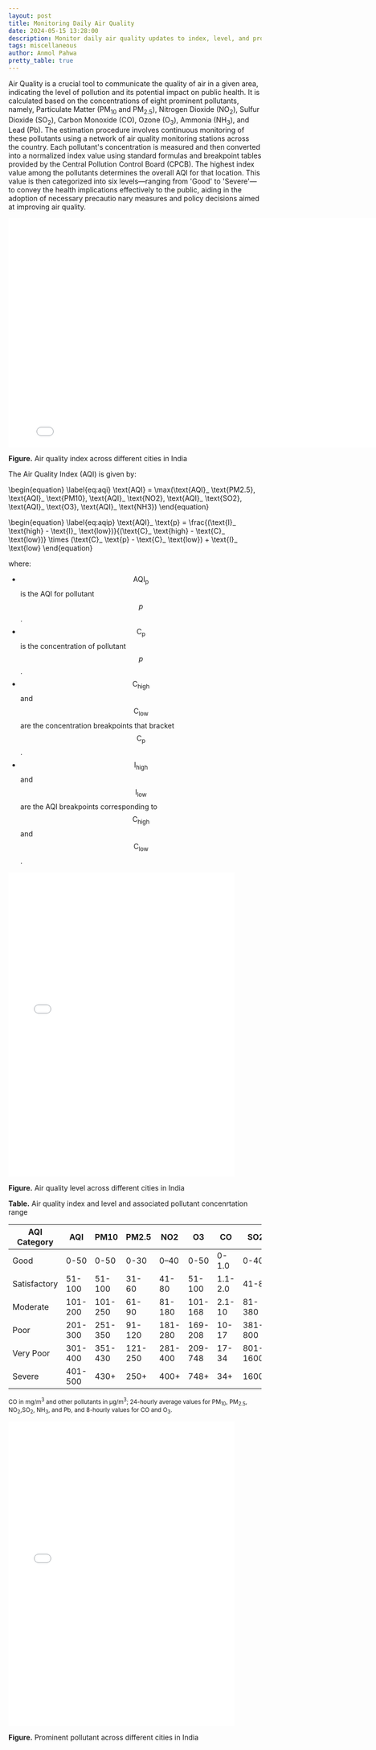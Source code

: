 ```yaml
---
layout: post
title: Monitoring Daily Air Quality
date: 2024-05-15 13:28:00
description: Monitor daily air quality updates to index, level, and prominent pollutant across different cities in India, sourced from the daily bulletin report of Central Pollution Control Board, Government of India.
tags: miscellaneous
author: Anmol Pahwa
pretty_table: true
---
```


Air Quality is a crucial tool to communicate the quality of air in a given area, indicating the level of pollution and its potential impact on public health. It is calculated based on the concentrations of eight prominent pollutants, namely, Particulate Matter (PM<sub>10</sub> and PM<sub>2.5</sub>), Nitrogen Dioxide (NO<sub>2</sub>), Sulfur Dioxide (SO<sub>2</sub>), Carbon Monoxide (CO), Ozone (O<sub>3</sub>), Ammonia (NH<sub>3</sub>), and Lead (Pb). The estimation procedure involves continuous monitoring of these pollutants using a network of air quality monitoring stations across the country. Each pollutant's concentration is measured and then converted into a normalized index value using standard formulas and breakpoint tables provided by the Central Pollution Control Board (CPCB). The highest index value among the pollutants determines the overall AQI for that location. This value is then categorized into six levels—ranging from 'Good' to 'Severe'—to convey the health implications effectively to the public, aiding in the adoption of necessary precautio nary measures and policy decisions aimed at improving air quality.

<div class="l-page">
  <iframe
    src="{{ '/assets/plotly/index.html' | relative_url }}"
    frameborder="0"
    scrolling="no"
    height="455"
    width="800"
  ></iframe>
</div>

**Figure.** Air quality index across different cities in India

The Air Quality Index (AQI) is given by:

\begin{equation}
\label{eq:aqi}
\text{AQI} = \max(\text{AQI}_ \text{PM2.5}, \text{AQI}_ \text{PM10}, \text{AQI}_ \text{NO2}, \text{AQI}_ \text{SO2}, \text{AQI}_ \text{O3}, \text{AQI}_ \text{NH3})
\end{equation}

\begin{equation}
\label{eq:aqip}
\text{AQI}_ \text{p} = \frac{(\text{I}_ \text{high} - \text{I}_ \text{low})}{(\text{C}_ \text{high} - \text{C}_ \text{low})} \times (\text{C}_ \text{p} - \text{C}_ \text{low}) + \text{I}_ \text{low}
\end{equation}

where:

- $$ \text{AQI}_ \text{p} $$ is the AQI for pollutant $$ p $$.
- $$ \text{C}_ \text{p} $$ is the concentration of pollutant $$ p $$.
- $$ \text{C}_ \text{high} $$ and $$ \text{C}_ \text{low} $$ are the concentration breakpoints that bracket $$ \text{C}_ \text{p} $$.
- $$ \text{I}_ \text{high} $$ and $$ \text{I}_ \text{low} $$ are the AQI breakpoints corresponding to $$ \text{C}_ \text{high} $$ and $$ \text{C}_ \text{low} $$.

<div class="l-page">
  <iframe
    src="{{ '/assets/plotly/level.html' | relative_url }}"
    frameborder="0"
    scrolling="no"
    height="605"
    width="450"
  ></iframe>
</div>

**Figure.** Air quality level across different cities in India

**Table.** Air quality index and level and associated pollutant concenrtation range

| AQI Category  | AQI     | PM10    | PM2.5  | NO2    | O3      | CO     | SO2    | NH3     | Pb      |
|---------------|---------|---------|--------|--------|---------|--------|--------|---------|---------|
| Good          | 0-50    | 0-50    | 0-30   | 0–40   | 0-50    | 0-1.0  | 0-40   | 0-200   | 0-0.5   |
| Satisfactory  | 51-100  | 51-100  | 31-60  | 41-80  | 51-100  | 1.1-2.0| 41-80  | 201-400 | 0.5-1.0 |
| Moderate      | 101-200 | 101-250 | 61-90  | 81-180 | 101-168 | 2.1-10 | 81-380 | 401-800 | 1.1-2.0 |
| Poor          | 201-300 | 251-350 | 91-120 | 181-280| 169-208 | 10-17  | 381-800| 801-1200| 2.1-3.0 |
| Very Poor     | 301-400 | 351-430 | 121-250| 281-400| 209-748 | 17-34  | 801-1600| 1200-1800| 3.1-3.5|
| Severe        | 401-500 | 430+    | 250+   | 400+   | 748+    | 34+    | 1600+  | 1800+   | 3.5+    |
<sup>CO in mg/m<sup>3</sup> and other pollutants in μg/m<sup>3</sup>; 24-hourly average values for PM<sub>10</sub>, PM<sub>2.5</sub>, NO<sub>2</sub>,SO<sub>2</sub>, NH<sub>3</sub>, and Pb, and 8-hourly values for CO and O<sub>3</sub>.</sup>

<div class="l-page">
  <iframe
    src="{{ '/assets/plotly/pollutant.html' | relative_url }}"
    frameborder="0"
    scrolling="no"
    height="605"
    width="450"
  ></iframe>
</div>

**Figure.** Prominent pollutant across different cities in India
